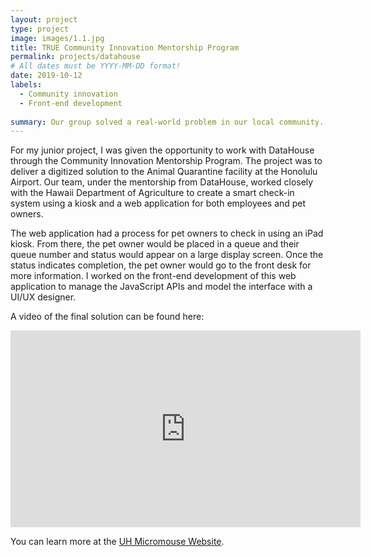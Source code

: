 ```yaml
---
layout: project
type: project
image: images/1.1.jpg
title: TRUE Community Innovation Mentorship Program
permalink: projects/datahouse
# All dates must be YYYY-MM-DD format!
date: 2019-10-12
labels:
  - Community innovation
  - Front-end development
  
summary: Our group solved a real-world problem in our local community.
---
```


For my junior project, I was given the opportunity to work with DataHouse through the Community Innovation Mentorship Program. The project was to deliver a digitized solution to the Animal Quarantine facility at the Honolulu Airport. Our team, under the mentorship from DataHouse, worked closely with the Hawaii Department of Agriculture to create a smart check-in system using a kiosk and a web application for both employees and pet owners. 

The web application had a process for pet owners to check in using an iPad kiosk. From there, the pet owner would be placed in a queue and their queue number and status would appear on a large display screen. Once the status indicates completion, the pet owner would go to the front desk for more information. I worked on the front-end development of this web application to manage the JavaScript APIs and model the interface with a UI/UX designer.

A video of the final solution can be found here: 
<p align = “center”><iframe width="560" height="315" src="https://www.youtube.com/watch?v=c3d31JSaX8o&feature=youtu.be" frameborder="0" allow="accelerometer; autoplay; encrypted-media; gyroscope; picture-in-picture" allowfullscreen></iframe></p>


You can learn more at the [UH Micromouse Website](http://www-ee.eng.hawaii.edu/~mmouse/about.html).



